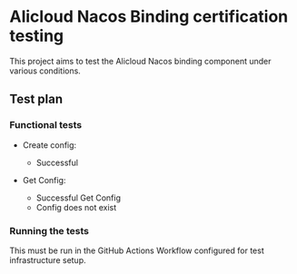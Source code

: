 # Alicloud Nacos Binding certification testing

This project aims to test the Alicloud Nacos binding component under various conditions.

## Test plan

### Functional tests

- Create config:
    - Successful 

- Get Config:
    - Successful Get Config
    - Config does not exist

### Running the tests

This must be run in the GitHub Actions Workflow configured for test infrastructure setup.